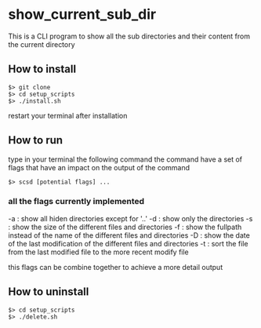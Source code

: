 # show_current_sub_dir

This is a CLI program to show all the sub directories and their content from the current directory

## How to install

```
$> git clone 
$> cd setup_scripts
$> ./install.sh
```
restart your terminal after installation

## How to run

type in your terminal the following command the command have a set of flags that have an impact
on the output of the command

```
$> scsd [potential flags] ...
```
### all the flags currently implemented

-a : show all hiden directories except for '..'
-d : show only the directories
-s : show the size of the different files and directories
-f : show the fullpath instead of the name of the different files and directories
-D : show the date of the last modification of the different files and directories
-t : sort the file from the last modified file to the more recent modify file

this flags can be combine together to achieve a more detail output

## How to uninstall

```
$> cd setup_scripts
$> ./delete.sh
```
